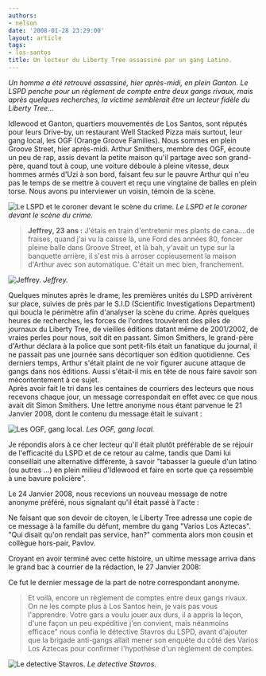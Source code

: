 ```yaml
---
authors:
- nelson
date: '2008-01-28 23:29:00'
layout: article
tags:
- los-santos
title: Un lecteur du Liberty Tree assassiné par un gang Latino.
---
```



_Un homme a été retrouvé assassiné, hier après-midi, en plein Ganton. Le LSPD penche pour un règlement de compte entre deux gangs rivaux, mais après quelques recherches, la victime semblerait être un lecteur fidèle du Liberty Tree..._

Idlewood et Ganton, quartiers mouvementés de Los Santos, sont réputés pour leurs Drive-by, un restaurant Well Stacked Pizza mais surtout, leur gang local, les OGF (Orange Groove Families). Nous sommes en plein Groove Street, hier après-midi. Arthur Smithers, membre des OGF, écoute un peu de rap, assis devant la petite maison qu'il partage avec son grand-père, quand tout à coup, une voiture déboule à pleine vitesse, deux hommes armés d'Uzi à son bord, faisant feu sur le pauvre Arthur qui n'eu pas le temps de se mettre à couvert et reçu une vingtaine de balles en plein torse. Nous avons pu interviewer un voisin, témoin de la scène.

![Le LSPD et le coroner devant le scène du crime.]()
_Le LSPD et le coroner devant le scène du crime._

> **Jeffrey, 23 ans :** J'étais en train d'entretenir mes plants de cana....de fraises, quand j'ai vu la caisse là, une Ford des années 80, foncer pleine balle dans Groove Street, et là bah, y'avait un type sur la banquette arrière, il s'est mis à arroser copieusement la maison d'Arthur avec son automatique. C'était un mec bien, franchement.

![Jeffrey.]()
_Jeffrey._

Quelques minutes après le drame, les premières unités du LSPD arrivèrent sur place, suivies de près par le S.I.D (Scientific Investigations Department) qui boucla le périmètre afin d'analyser la scène du crime. Après quelques heures de recherches, les forces de l'ordres trouvèrent des piles de journaux du Liberty Tree, de vieilles éditions datant même de 2001/2002, de vraies perles pour nous, soit dit en passant. Simon Smithers, le grand-père d'Arthur déclara à la police que sont petit-fils était un fanatique du journal, il ne passait pas une journée sans décortiquer son édition quotidienne. Ces derniers temps, Arthur s'était plaint de ne voir figurer aucune attaque de gangs dans nos éditions. Aussi s'était-il mis en tête de nous faire savoir son mécontentement à ce sujet.  
Après avoir fait le tri dans les centaines de courriers des lecteurs que nous recevons chaque jour, un message correspondait en effet avec ce que nous avait dit Simon Smithers. Une lettre anonyme nous étant parvenue le 21 Janvier 2008, dont le contenu du message était le suivant :

![Les OGF, gang local.]()
_Les OGF, gang local._

Je répondis alors à ce cher lecteur qu'il était plutôt préférable de se réjouir de l'efficacité du LSPD et de ce retour au calme, tandis que Dami lui conseillait une alternative différente, à savoir "tabasser la gueule d'un latino (ou autres ...) en plein milieu d'Idlewood et faire en sorte que ça ressemble à une bavure policière".

Le 24 Janvier 2008, nous recevions un nouveau message de notre anonyme préféré, nous signalant qu'il était passé à l'acte :

Ne faisant que son devoir de citoyen, le Liberty Tree adressa une copie de ce message à la famille du défunt, membre du gang "Varios Los Aztecas".  
"Qui disait qu'on rendait pas service, han?" commenta alors mon cousin et collègue hors-pair, Pavlov.

Croyant en avoir terminé avec cette histoire, un ultime message arriva dans le grand bac à courrier de la rédaction, le 27 Janvier 2008:

Ce fut le dernier message de la part de notre correspondant anonyme.

> Et voilà, encore un règlement de comptes entre deux gangs rivaux. On ne les compte plus à Los Santos hein, je vais pas vous l'apprendre. Votre gars a voulu jouer aux durs, il a appris la leçon, d'une façon un peu expéditive j'en convient, mais néanmoins efficace" nous confia le détective Stavros du LSPD, avant d'ajouter que la brigade anti-gangs allait mener son enquête du côté des Varios Los Aztecas pour confirmer l'hypothèse d'un règlement de comptes.

![Le detective Stavros.]()
_Le detective Stavros._
